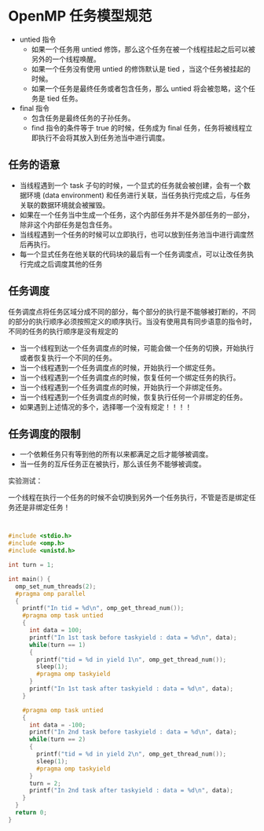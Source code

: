 # OpenMP 任务模型规范

- untied 指令
  - 如果一个任务用 untied 修饰，那么这个任务在被一个线程挂起之后可以被另外的一个线程唤醒。
  - 如果一个任务没有使用 untied 的修饰默认是 tied ，当这个任务被挂起的时候。
  - 如果一个任务是最终任务或者包含任务，那么 untied 将会被忽略，这个任务是 tied 任务。
- final 指令
  - 包含任务是最终任务的子孙任务。
  - find 指令的条件等于 true 的时候，任务成为 final 任务，任务将被线程立即执行不会将其放入到任务池当中进行调度。

## 任务的语意

- 当线程遇到一个 task 子句的时候，一个显式的任务就会被创建，会有一个数据环境 (data environment) 和任务进行关联，当任务执行完成之后，与任务关联的数据环境就会被摧毁。
- 如果在一个任务当中生成一个任务，这个内部任务并不是外部任务的一部分，除非这个内部任务是包含任务。
- 当线程遇到一个任务的时候可以立即执行，也可以放到任务池当中进行调度然后再执行。
- 每一个显式任务在他关联的代码块的最后有一个任务调度点，可以让改任务执行完成之后调度其他的任务

## 任务调度

任务调度点将任务区域分成不同的部分，每个部分的执行是不能够被打断的，不同的部分的执行顺序必须按照定义的顺序执行。当没有使用具有同步语意的指令时，不同的任务的执行顺序是没有规定的

- 当一个线程到达一个任务调度点的时候，可能会做一个任务的切换，开始执行或者恢复执行一个不同的任务。
- 当一个线程遇到一个任务调度点的时候，开始执行一个绑定任务。
- 当一个线程遇到一个任务调度点的时候，恢复任何一个绑定任务的执行。
- 当一个线程遇到一个任务调度点的时候，开始执行一个非绑定任务。
- 当一个线程遇到一个任务调度点的时候，恢复执行任何一个非绑定的任务。
- 如果遇到上述情况的多个，选择哪一个没有规定！！！！

## 任务调度的限制

- 一个依赖任务只有等到他的所有以来都满足之后才能够被调度。
- 当一任务的互斥任务正在被执行，那么该任务不能够被调度。

实验测试：

一个线程在执行一个任务的时候不会切换到另外一个任务执行，不管是否是绑定任务还是非绑定任务！

```c


#include <stdio.h>
#include <omp.h>
#include <unistd.h>

int turn = 1;

int main() {
  omp_set_num_threads(2);
  #pragma omp parallel
  {
    printf("In tid = %d\n", omp_get_thread_num());
    #pragma omp task untied
    {
      int data = 100;
      printf("In 1st task before taskyield : data = %d\n", data);
      while(turn == 1)
      {
        printf("tid = %d in yield 1\n", omp_get_thread_num());
        sleep(1);
        #pragma omp taskyield
      }
      printf("In 1st task after taskyield : data = %d\n", data);
    }

    #pragma omp task untied
    {
      int data = -100;
      printf("In 2nd task before taskyield : data = %d\n", data);
      while(turn == 2)
      {
        printf("tid = %d in yield 2\n", omp_get_thread_num());
        sleep(1);
        #pragma omp taskyield
      }
      turn = 2;
      printf("In 2nd task after taskyield : data = %d\n", data);
    }
  }
  return 0;
}
```
